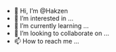 - 👋 Hi, I’m @Hakzen
- 👀 I’m interested in ...
- 🌱 I’m currently learning ...
- 💞️ I’m looking to collaborate on ...
- 📫 How to reach me ...

<!---
Hakzen/Hakzen is a ✨ special ✨ repository because its `README.md` (this file) appears on your GitHub profile.
You can click the Preview link to take a look at your changes.
--->
